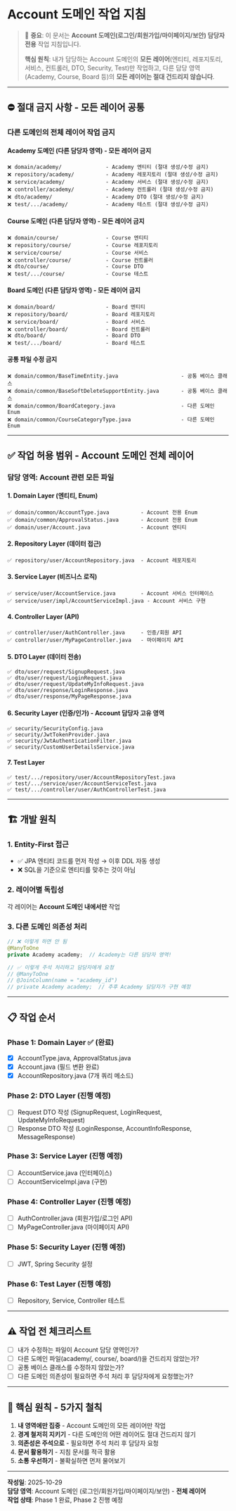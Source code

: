 # Account 도메인 작업 지침

> 🚨 **중요**: 이 문서는 **Account 도메인(로그인/회원가입/마이페이지/보안) 담당자 전용** 작업 지침입니다.
> 
> **핵심 원칙**: 내가 담당하는 Account 도메인의 **모든 레이어**(엔티티, 레포지토리, 서비스, 컨트롤러, DTO, Security, Test)만 작업하고, 다른 담당 영역(Academy, Course, Board 등)의 **모든 레이어는 절대 건드리지 않습니다**.

---

## ⛔ 절대 금지 사항 - 모든 레이어 공통

### 다른 도메인의 전체 레이어 작업 금지

#### Academy 도메인 (다른 담당자 영역) - 모든 레이어 금지
```
❌ domain/academy/              - Academy 엔티티 (절대 생성/수정 금지)
❌ repository/academy/          - Academy 레포지토리 (절대 생성/수정 금지)
❌ service/academy/             - Academy 서비스 (절대 생성/수정 금지)
❌ controller/academy/          - Academy 컨트롤러 (절대 생성/수정 금지)
❌ dto/academy/                 - Academy DTO (절대 생성/수정 금지)
❌ test/.../academy/            - Academy 테스트 (절대 생성/수정 금지)
```

#### Course 도메인 (다른 담당자 영역) - 모든 레이어 금지
```
❌ domain/course/               - Course 엔티티
❌ repository/course/           - Course 레포지토리
❌ service/course/              - Course 서비스
❌ controller/course/           - Course 컨트롤러
❌ dto/course/                  - Course DTO
❌ test/.../course/             - Course 테스트
```

#### Board 도메인 (다른 담당자 영역) - 모든 레이어 금지
```
❌ domain/board/                - Board 엔티티
❌ repository/board/            - Board 레포지토리
❌ service/board/               - Board 서비스
❌ controller/board/            - Board 컨트롤러
❌ dto/board/                   - Board DTO
❌ test/.../board/              - Board 테스트
```

#### 공통 파일 수정 금지
```
❌ domain/common/BaseTimeEntity.java                    - 공통 베이스 클래스
❌ domain/common/BaseSoftDeleteSupportEntity.java       - 공통 베이스 클래스
❌ domain/common/BoardCategory.java                     - 다른 도메인 Enum
❌ domain/common/CourseCategoryType.java                - 다른 도메인 Enum
```

---

## ✅ 작업 허용 범위 - Account 도메인 전체 레이어

### 담당 영역: Account 관련 모든 파일

#### 1. Domain Layer (엔티티, Enum)
```
✅ domain/common/AccountType.java          - Account 전용 Enum
✅ domain/common/ApprovalStatus.java       - Account 전용 Enum
✅ domain/user/Account.java                - Account 엔티티
```

#### 2. Repository Layer (데이터 접근)
```
✅ repository/user/AccountRepository.java  - Account 레포지토리
```

#### 3. Service Layer (비즈니스 로직)
```
✅ service/user/AccountService.java        - Account 서비스 인터페이스
✅ service/user/impl/AccountServiceImpl.java - Account 서비스 구현
```

#### 4. Controller Layer (API)
```
✅ controller/user/AuthController.java     - 인증/회원 API
✅ controller/user/MyPageController.java   - 마이페이지 API
```

#### 5. DTO Layer (데이터 전송)
```
✅ dto/user/request/SignupRequest.java
✅ dto/user/request/LoginRequest.java
✅ dto/user/request/UpdateMyInfoRequest.java
✅ dto/user/response/LoginResponse.java
✅ dto/user/response/MyPageResponse.java
```

#### 6. Security Layer (인증/인가) - Account 담당자 고유 영역
```
✅ security/SecurityConfig.java
✅ security/JwtTokenProvider.java
✅ security/JwtAuthenticationFilter.java
✅ security/CustomUserDetailsService.java
```

#### 7. Test Layer
```
✅ test/.../repository/user/AccountRepositoryTest.java
✅ test/.../service/user/AccountServiceTest.java
✅ test/.../controller/user/AuthControllerTest.java
```

---

## 🏗️ 개발 원칙

### 1. Entity-First 접근
- ✅ JPA 엔티티 코드를 먼저 작성 → 이후 DDL 자동 생성
- ❌ SQL을 기준으로 엔티티를 맞추는 것이 아님

### 2. 레이어별 독립성
각 레이어는 **Account 도메인 내에서만** 작업

### 3. 다른 도메인 의존성 처리
```java
// ❌ 이렇게 하면 안 됨
@ManyToOne
private Academy academy;  // Academy는 다른 담당자 영역!

// ✅ 이렇게 주석 처리하고 담당자에게 요청
// @ManyToOne
// @JoinColumn(name = "academy_id")
// private Academy academy;  // 추후 Academy 담당자가 구현 예정
```

---

## 📋 작업 순서

### Phase 1: Domain Layer ✅ (완료)
- [x] AccountType.java, ApprovalStatus.java
- [x] Account.java (필드 변환 완료)
- [x] AccountRepository.java (7개 쿼리 메소드)

### Phase 2: DTO Layer (진행 예정)
- [ ] Request DTO 작성 (SignupRequest, LoginRequest, UpdateMyInfoRequest)
- [ ] Response DTO 작성 (LoginResponse, AccountInfoResponse, MessageResponse)

### Phase 3: Service Layer (진행 예정)
- [ ] AccountService.java (인터페이스)
- [ ] AccountServiceImpl.java (구현)

### Phase 4: Controller Layer (진행 예정)
- [ ] AuthController.java (회원가입/로그인 API)
- [ ] MyPageController.java (마이페이지 API)

### Phase 5: Security Layer (진행 예정)
- [ ] JWT, Spring Security 설정

### Phase 6: Test Layer (진행 예정)
- [ ] Repository, Service, Controller 테스트

---

## ⚠️ 작업 전 체크리스트

- [ ] 내가 수정하는 파일이 Account 담당 영역인가?
- [ ] 다른 도메인 파일(academy/, course/, board/)을 건드리지 않았는가?
- [ ] 공통 베이스 클래스를 수정하지 않았는가?
- [ ] 다른 도메인 의존성이 필요하면 주석 처리 후 담당자에게 요청했는가?

---

## 🎯 핵심 원칙 - 5가지 철칙

1. **내 영역에만 집중** - Account 도메인의 모든 레이어만 작업
2. **경계 철저히 지키기** - 다른 도메인의 어떤 레이어도 절대 건드리지 않기
3. **의존성은 주석으로** - 필요하면 주석 처리 후 담당자 요청
4. **문서 활용하기** - 지침 문서를 적극 활용
5. **소통 우선하기** - 불확실하면 먼저 물어보기

---

**작성일**: 2025-10-29  
**담당 영역**: Account 도메인 (로그인/회원가입/마이페이지/보안) - **전체 레이어**  
**작업 상태**: Phase 1 완료, Phase 2 진행 예정
